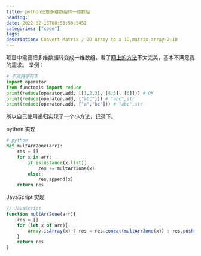 ```yaml
---
title: python任意多维数组转一维数组
heading: 
date: 2022-02-15T08:53:50.545Z
categories: ["code"]
tags: 
description: Convert Matrix / 2D Array to a 1D,matrix-array-2-1D
---
```


项目中需要把多维数据转变成一维数组，看了[网上的方法](https://leejason.blog.csdn.net/article/details/106928360)不太完美，基本不满足我的需求。
举例：
```python
# 不支持字符串
import operator
from functools import reduce
print(reduce(operator.add, [[1,2,3], [4,5], [6]])) # OK
print(reduce(operator.add, ["abc"])) # "abc",str
print(reduce(operator.add, ["a","bc"])) # "abc",str

```


所以自己使用递归实现了一个小方法，记录下。

python 实现
```python
# python
def multArr2one(arr):
	res = []
	for x in arr:
		if isinstance(x,list):
			res += multArr2one(x)
		else:
			res.append(x)
	return res
```

JavaScript 实现
```javascript
// JavaScript
function multArr2one(arr){
	res = []
	for (let x of arr){
		Array.isArray(x) ? res = res.concat(multArr2one(x)) : res.push(x);
	}	
	return res	
}
```



